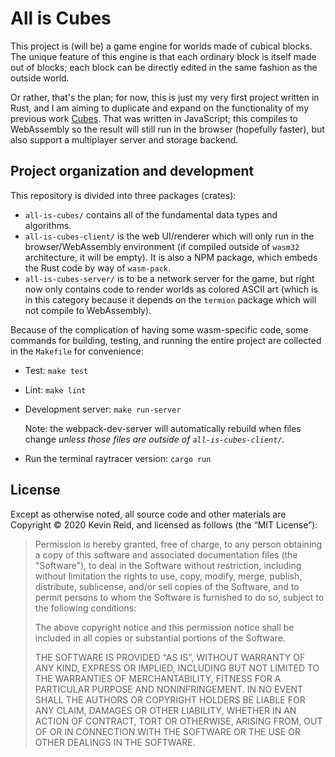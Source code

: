 All is Cubes
============

This project is (will be) a game engine for worlds made of cubical blocks. The unique feature of this engine is that each ordinary block is itself made out of blocks; each block can be directly edited in the same fashion as the outside world.

Or rather, that's the plan; for now, this is just my very first project written in Rust, and I am aiming to duplicate and expand on the functionality of my previous work [Cubes](https://github.com/kpreid/cubes/). That was written in JavaScript; this compiles to WebAssembly so the result will still run in the browser (hopefully faster), but also support a multiplayer server and storage backend.

Project organization and development
------------------------------------

This repository is divided into three packages (crates):

* `all-is-cubes/` contains all of the fundamental data types and algorithms.
* `all-is-cubes-client/` is the web UI/renderer which will only run in the browser/WebAssembly environment (if compiled outside of `wasm32` architecture, it will be empty). It is also a NPM package, which embeds the Rust code by way of `wasm-pack`.
* `all-is-cubes-server/` is to be a network server for the game, but right now only contains code to render worlds as colored ASCII art (which is in this category because it depends on the `termion` package which will not compile to WebAssembly).

Because of the complication of having some wasm-specific code, some commands for building, testing, and running the entire project are collected in the `Makefile` for convenience:

*   Test: `make test`

*   Lint: `make lint`

*   Development server: `make run-server`

    Note: the webpack-dev-server will automatically rebuild when files change *unless those files are outside of `all-is-cubes-client/`.*

*   Run the terminal raytracer version: `cargo run`

License
-------

Except as otherwise noted, all source code and other materials are Copyright © 2020 Kevin Reid, and licensed as follows (the “MIT License”):

> Permission is hereby granted, free of charge, to any person obtaining a copy of this software and associated documentation files (the "Software"), to deal in the Software without restriction, including without limitation the rights to use, copy, modify, merge, publish, distribute, sublicense, and/or sell copies of the Software, and to permit persons to whom the Software is furnished to do so, subject to the following conditions:
> 
> The above copyright notice and this permission notice shall be included in all copies or substantial portions of the Software.
> 
> THE SOFTWARE IS PROVIDED "AS IS", WITHOUT WARRANTY OF ANY KIND, EXPRESS OR IMPLIED, INCLUDING BUT NOT LIMITED TO THE WARRANTIES OF MERCHANTABILITY, FITNESS FOR A PARTICULAR PURPOSE AND NONINFRINGEMENT. IN NO EVENT SHALL THE AUTHORS OR COPYRIGHT HOLDERS BE LIABLE FOR ANY CLAIM, DAMAGES OR OTHER LIABILITY, WHETHER IN AN ACTION OF CONTRACT, TORT OR OTHERWISE, ARISING FROM, OUT OF OR IN CONNECTION WITH THE SOFTWARE OR THE USE OR OTHER DEALINGS IN THE SOFTWARE.
